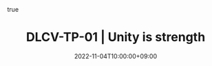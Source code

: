---
title: "DLCV-TP-01 | Unity is strength"
date: 2022-11-04T10:00:00+09:00
description: ""
summary: ""

draft: true
math: true 
highlight: true
hightlight_languages: ["python","bash"]

authors: ["Claire Labit-Bonis"]

# hero: featured.png

tags: ["Teaching"]

menu:
  sidebar:
    name: "01 | Unity is strength"
    identifier: dlcv-practical-sessions-2023-2024-01
    parent: dlcv-2023-2024-practical
    weight: 10
---